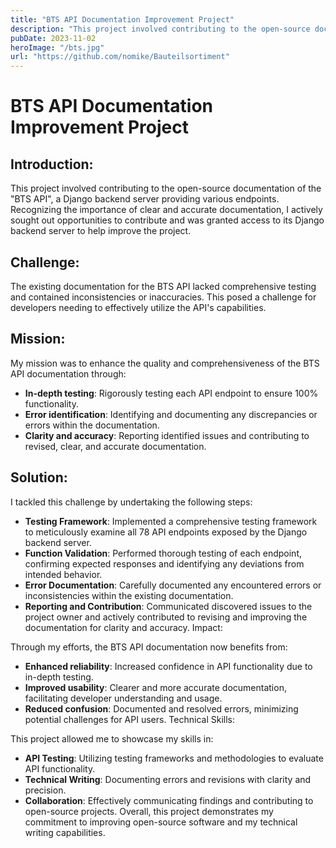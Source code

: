 ```yaml
---
title: "BTS API Documentation Improvement Project"
description: "This project involved contributing to the open-source documentation of the `BTS API`, a Django backend server providing various endpoints"
pubDate: 2023-11-02
heroImage: "/bts.jpg"
url: "https://github.com/nomike/Bauteilsortiment"
---
```



# BTS API Documentation Improvement Project

## Introduction:

This project involved contributing to the open-source documentation of the "BTS API", a Django backend server providing various endpoints. Recognizing the importance of clear and accurate documentation, I actively sought out opportunities to contribute and was granted access to its Django backend server to help improve the project.

## Challenge:

The existing documentation for the BTS API lacked comprehensive testing and contained inconsistencies or inaccuracies. This posed a challenge for developers needing to effectively utilize the API's capabilities.

## Mission:

My mission was to enhance the quality and comprehensiveness of the BTS API documentation through:

- **In-depth testing**: Rigorously testing each API endpoint to ensure 100% functionality.
- **Error identification**: Identifying and documenting any discrepancies or errors within the documentation.
- **Clarity and accuracy**: Reporting identified issues and contributing to revised, clear, and accurate documentation.

## Solution:

I tackled this challenge by undertaking the following steps:

- **Testing Framework**: Implemented a comprehensive testing framework to meticulously examine all 78 API endpoints exposed by the Django backend server.
- **Function Validation**: Performed thorough testing of each endpoint, confirming expected responses and identifying any deviations from intended behavior.
- **Error Documentation**: Carefully documented any encountered errors or inconsistencies within the existing documentation.
- **Reporting and Contribution**: Communicated discovered issues to the project owner and actively contributed to revising and improving the documentation for clarity and accuracy.
Impact:

Through my efforts, the BTS API documentation now benefits from:

- **Enhanced reliability**: Increased confidence in API functionality due to in-depth testing.
- **Improved usability**: Clearer and more accurate documentation, facilitating developer understanding and usage.
- **Reduced confusion**: Documented and resolved errors, minimizing potential challenges for API users.
Technical Skills:

This project allowed me to showcase my skills in:

- **API Testing**: Utilizing testing frameworks and methodologies to evaluate API functionality.
- **Technical Writing**: Documenting errors and revisions with clarity and precision.
- **Collaboration**: Effectively communicating findings and contributing to open-source projects.
Overall, this project demonstrates my commitment to improving open-source software and my technical writing capabilities.